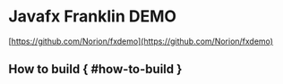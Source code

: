 # Javafx Franklin DEMO
[https://github.com/Norion/fxdemo](https://github.com/Norion/fxdemo)

## How to build { #how-to-build }